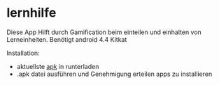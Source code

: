 # lernhilfe

Diese App Hilft durch Gamification beim einteilen und einhalten von Lerneinheiten.
Benötigt android 4.4 Kitkat


Installation:

- aktuellste [apk](https://github.com/FJuergen/5kopf-lernhilfe/releases) in runterladen 
- .apk datei ausführen und Genehmigung erteilen apps zu installieren
